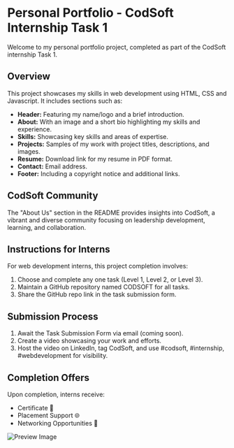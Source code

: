 # Personal Portfolio - CodSoft Internship Task 1

Welcome to my personal portfolio project, completed as part of the CodSoft internship Task 1.

## Overview

This project showcases my skills in web development using HTML, CSS and Javascript. It includes sections such as:

- **Header:** Featuring my name/logo and a brief introduction.
- **About:** With an image and a short bio highlighting my skills and experience.
- **Skills:** Showcasing key skills and areas of expertise.
- **Projects:** Samples of my work with project titles, descriptions, and images.
- **Resume:** Download link for my resume in PDF format.
- **Contact:** Email address.
- **Footer:** Including a copyright notice and additional links.

## CodSoft Community

The "About Us" section in the README provides insights into CodSoft, a vibrant and diverse community focusing on leadership development, learning, and collaboration.

## Instructions for Interns

For web development interns, this project completion involves:

1. Choose and complete any one task (Level 1, Level 2, or Level 3).
2. Maintain a GitHub repository named CODSOFT for all tasks.
3. Share the GitHub repo link in the task submission form.

## Submission Process

1. Await the Task Submission Form via email (coming soon).
2. Create a video showcasing your work and efforts.
3. Host the video on LinkedIn, tag CodSoft, and use #codsoft, #internship, #webdevelopment for visibility.

## Completion Offers

Upon completion, interns receive:

- Certificate 🏅
- Placement Support 🌐
- Networking Opportunities 🤝


![Preview Image](/preview.PNG)
